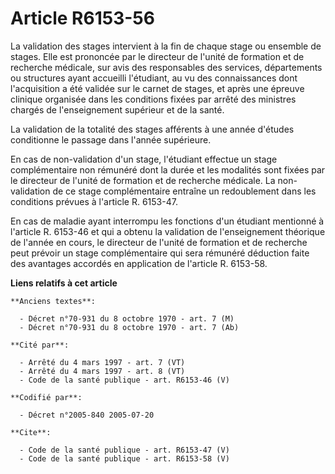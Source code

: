 # Article R6153-56

La validation des stages intervient à la fin de chaque stage ou ensemble de stages. Elle est prononcée par le directeur de
l'unité de formation et de recherche médicale, sur avis des responsables des services, départements ou structures ayant
accueilli l'étudiant, au vu des connaissances dont l'acquisition a été validée sur le carnet de stages, et après une épreuve
clinique organisée dans les conditions fixées par arrêté des ministres chargés de l'enseignement supérieur et de la santé.

La validation de la totalité des stages afférents à une année d'études conditionne le passage dans l'année supérieure.

En cas de non-validation d'un stage, l'étudiant effectue un stage complémentaire non rémunéré dont la durée et les modalités
sont fixées par le directeur de l'unité de formation et de recherche médicale. La non-validation de ce stage complémentaire
entraîne un redoublement dans les conditions prévues à l'article R. 6153-47.

En cas de maladie ayant interrompu les fonctions d'un étudiant mentionné à l'article R. 6153-46 et qui a obtenu la validation
de l'enseignement théorique de l'année en cours, le directeur de l'unité de formation et de recherche peut prévoir un stage
complémentaire qui sera rémunéré déduction faite des avantages accordés en application de l'article R. 6153-58.

**Liens relatifs à cet article**

	**Anciens textes**:

	  - Décret n°70-931 du 8 octobre 1970 - art. 7 (M)
	  - Décret n°70-931 du 8 octobre 1970 - art. 7 (Ab)

	**Cité par**:

	  - Arrêté du 4 mars 1997 - art. 7 (VT)
	  - Arrêté du 4 mars 1997 - art. 8 (VT)
	  - Code de la santé publique - art. R6153-46 (V)

	**Codifié par**:

	  - Décret n°2005-840 2005-07-20

	**Cite**:

	  - Code de la santé publique - art. R6153-47 (V)
	  - Code de la santé publique - art. R6153-58 (V)

